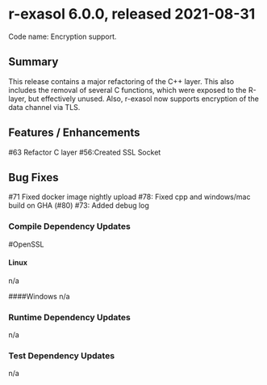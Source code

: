 # r-exasol 6.0.0, released 2021-08-31

Code name: Encryption support.

## Summary 

This release contains a major refactoring of the C++ layer. This also includes the removal of several C functions, which were exposed to the R-layer, but effectively unused. Also, r-exasol now supports encryption of the data channel via TLS.

## Features / Enhancements
 #63 Refactor C layer
 #56:Created SSL Socket

## Bug Fixes
 #71 Fixed docker image nightly upload
 #78: Fixed cpp and windows/mac build on GHA (#80)
 #73: Added debug log

### Compile Dependency Updates
 #OpenSSL

#### Linux
n/a

####Windows
n/a

### Runtime Dependency Updates
n/a

### Test Dependency Updates
n/a